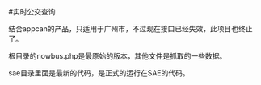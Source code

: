 #实时公交查询

结合appcan的产品，只适用于广州市，不过现在接口已经失效，此项目也终止了。

根目录的nowbus.php是最原始的版本，其他文件是抓取的一些数据。

sae目录里面是最新的代码，是正式的运行在SAE的代码。
